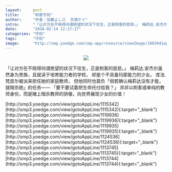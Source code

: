 ```yaml
---
layout:     post
title:      "刺客守则"
author:     "作者：加藤よし江  天城ケイ"
intro:      "「让对方在不晓得何谓绝望的状况下往生，正是刺客的慈悲。」 梅莉达.安杰尔虽然身为贵族，且就读于培育能力者的学校， 却是个不具备玛那能力的少女。 库法.梵皮尔被派来担任她的家庭教师， 但他同时也肩负「倘若确认梅莉达没有才能，就暗杀她」的任务—— 「要不要试着把生命托付给我？」 并非以刺客或单纯的教师身份，而是赌上暗杀教师的骄傲，向世界展现少女的价值！"
date:       "2018-02-14 12:17:17"
categories: "守则"
tags:       "守则"
image:      "http://smp.yoedge.com/smp-app/resource/viewImage/1003941appline.png"
---
```

<div style="text-align: center">
<p><img src="http://smp.yoedge.com/smp-app/resource/viewImage/1003941appline.png"/></p>
</div>
<p class="post-meta">
<span>「让对方在不晓得何谓绝望的状况下往生，正是刺客的慈悲。」 梅莉达.安杰尔虽然身为贵族，且就读于培育能力者的学校， 却是个不具备玛那能力的少女。 库法.梵皮尔被派来担任她的家庭教师， 但他同时也肩负「倘若确认梅莉达没有才能，就暗杀她」的任务—— 「要不要试着把生命托付给我？」 并非以刺客或单纯的教师身份，而是赌上暗杀教师的骄傲，向世界展现少女的价值！</span>
</p>
[http://smp3.yoedge.com/view/gotoAppLine/1115342](http://smp3.yoedge.com/view/gotoAppLine/1115342){:target="_blank"}
[http://smp3.yoedge.com/view/gotoAppLine/1119936](http://smp3.yoedge.com/view/gotoAppLine/1119936){:target="_blank"}
[http://smp3.yoedge.com/view/gotoAppLine/1119935](http://smp3.yoedge.com/view/gotoAppLine/1119935){:target="_blank"}
[http://smp3.yoedge.com/view/gotoAppLine/1124536](http://smp3.yoedge.com/view/gotoAppLine/1124536){:target="_blank"}
[http://smp3.yoedge.com/view/gotoAppLine/1113745](http://smp3.yoedge.com/view/gotoAppLine/1113745){:target="_blank"}
[http://smp3.yoedge.com/view/gotoAppLine/1113744](http://smp3.yoedge.com/view/gotoAppLine/1113744){:target="_blank"}


